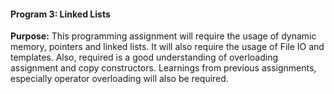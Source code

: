 #### Program 3: Linked Lists

**Purpose:**
This programming assignment will require the usage of dynamic memory, pointers and linked
lists. It will also require the usage of File IO and templates. Also, required is a good
understanding of overloading assignment and copy constructors. Learnings from previous
assignments, especially operator overloading will also be required.
